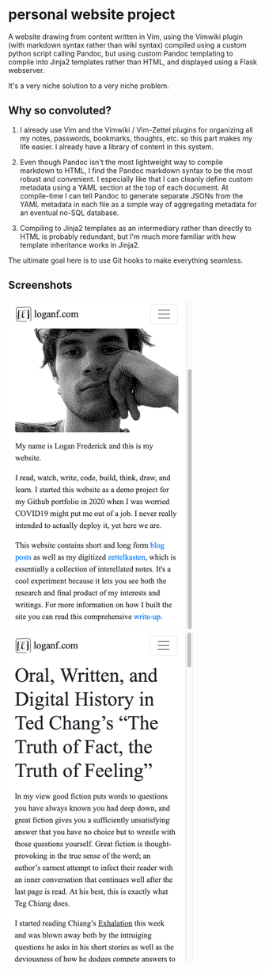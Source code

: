 personal website project
========================

A website drawing from content written in Vim, using the Vimwiki plugin (with
markdown syntax rather than wiki syntax) compiled using a custom python script
calling Pandoc, but using custom Pandoc templating to compile into Jinja2
templates rather than HTML, and displayed using a Flask webserver.

It's a very niche solution to a very niche problem.

## Why so convoluted?

1. I already use Vim and the Vimwiki / Vim-Zettel plugins for organizing all my
   notes, passwords, bookmarks, thoughts, etc. so this part makes my life
   easier. I already have a library of content in this system.

2. Even though Pandoc isn't the most lightweight way to compile markdown to
   HTML, I find the Pandoc markdown syntax to be the most robust and
   convenient. I especially like that I can cleanly define custom metadata
   using a YAML section at the top of each document. At compile-time I can tell
   Pandoc to generate separate JSONs from the YAML metadata in each file as a
   simple way of aggregating metadata for an eventual no-SQL database.

3. Compiling to Jinja2 templates as an intermediary rather than directly to
   HTML is probably redundant, but I'm much more familiar with how template
   inheritance works in Jinja2.

The ultimate goal here is to use Git hooks to make everything seamless.

## Screenshots

![home](screenshot_home.png)
![article](screenshot_article.png)
